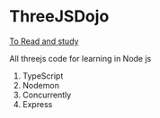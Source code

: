 # ThreeJSDojo

[To Read and study](links.md)

All threejs code for learning in Node js

1. TypeScript
1. Nodemon
1. Concurrently
1. Express



